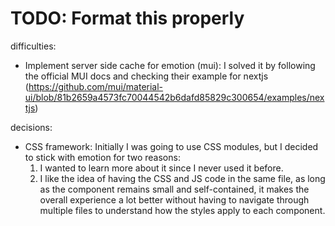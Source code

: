 # TODO: Format this properly

difficulties:
 - Implement server side cache for emotion (mui):
   I solved it by following the official MUI docs and checking their example for nextjs (https://github.com/mui/material-ui/blob/81b2659a4573fc70044542b6dafd85829c300654/examples/nextjs)

decisions:
- CSS framework: Initially I was going to use CSS modules, but I decided to stick with emotion for two reasons:
  1. I wanted to learn more about it since I never used it before.
  2. I like the idea of having the CSS and JS code in the same file, as long as the component remains small and self-contained, it makes the overall experience a lot better without having to navigate through multiple files to understand how the styles apply to each component.
